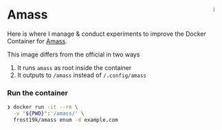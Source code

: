 # Amass <img align='right' src="https://raw.githubusercontent.com/OWASP/Amass/master/images/amass_logo.png" width=5% />

Here is where I manage & conduct experiments to improve the Docker Container for [Amass](https://github.com/OWASP/Amass).

This image differs from the official in two ways
1. It runs `amass` as root inside the container
2. It outputs to `/amass` instead of `/.config/amass`

### Run the container
```bash
❯ docker run -it --rm \
  -v "${PWD}":'/amass/' \
  frost19k/amass enum -d example.com
```

